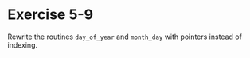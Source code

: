 # Exercise 5-9

Rewrite the routines `day_of_year` and `month_day` with pointers instead of indexing.
